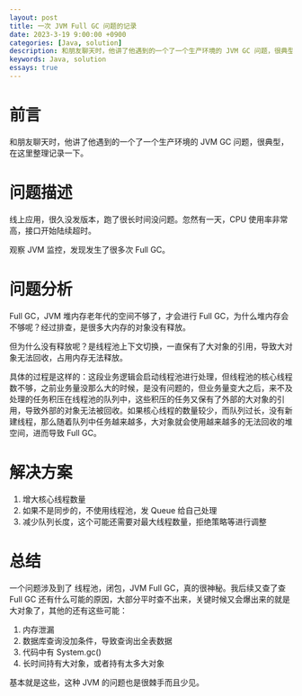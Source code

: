 ```yaml
---
layout: post
title: 一次 JVM Full GC 问题的记录
date: 2023-3-19 9:00:00 +0900
categories: [Java, solution]
description: 和朋友聊天时，他讲了他遇到的一个了一个生产环境的 JVM GC 问题，很典型，在这里整理记录一下。
keywords: Java, solution
essays: true
---
```


# 前言

和朋友聊天时，他讲了他遇到的一个了一个生产环境的 JVM GC 问题，很典型，在这里整理记录一下。

# 问题描述

 线上应用，很久没发版本，跑了很长时间没问题。忽然有一天，CPU 使用率非常高，接口开始陆续超时。

观察 JVM 监控，发现发生了很多次 Full GC。

# 问题分析

Full GC，JVM 堆内存老年代的空间不够了，才会进行 Full GC，为什么堆内存会不够呢？经过排查，是很多大内存的对象没有释放。

但为什么没有释放呢？是线程池上下文切换，一直保有了大对象的引用，导致大对象无法回收，占用内存无法释放。

具体的过程是这样的：这段业务逻辑会启动线程池进行处理，但线程池的核心线程数不够，之前业务量没那么大的时候，是没有问题的，但业务量变大之后，来不及处理的任务积压在线程池的队列中，这些积压的任务又保有了外部的大对象的引用，导致外部的对象无法被回收。如果核心线程的数量较少，而队列过长，没有新建线程，那么随着队列中任务越来越多，大对象就会使用越来越多的无法回收的堆空间，进而导致 Full GC。

# 解决方案

1. 增大核心线程数量
2. 如果不是同步的，不使用线程池，发 Queue 给自己处理
3. 减少队列长度，这个可能还需要对最大线程数量，拒绝策略等进行调整

# 总结

一个问题涉及到了 线程池，闭包，JVM Full GC，真的很神秘。我后续又查了查 Full GC 还有什么可能的原因，大部分平时查不出来，关键时候又会爆出来的就是大对象了，其他的还有这些可能：

1. 内存泄漏
2. 数据库查询没加条件，导致查询出全表数据
3. 代码中有 System.gc()
4. 长时间持有大对象，或者持有太多大对象

基本就是这些，这种 JVM 的问题也是很棘手而且少见。
